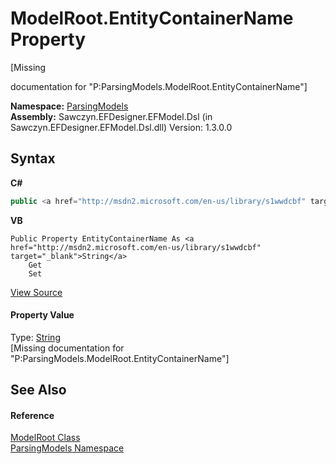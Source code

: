 # ModelRoot.EntityContainerName Property 
 

\[Missing <summary> documentation for "P:ParsingModels.ModelRoot.EntityContainerName"\]

**Namespace:**&nbsp;<a href="N_ParsingModels">ParsingModels</a><br />**Assembly:**&nbsp;Sawczyn.EFDesigner.EFModel.Dsl (in Sawczyn.EFDesigner.EFModel.Dsl.dll) Version: 1.3.0.0

## Syntax

**C#**<br />
``` C#
public <a href="http://msdn2.microsoft.com/en-us/library/s1wwdcbf" target="_blank">string</a> EntityContainerName { get; set; }
```

**VB**<br />
``` VB
Public Property EntityContainerName As <a href="http://msdn2.microsoft.com/en-us/library/s1wwdcbf" target="_blank">String</a>
	Get
	Set
```

<a href="https://github.com/msawczyn/EFDesigner/tree/master/src/ParsingModels/ModelRoot.cs#L13" title="View the source code">View Source</a><br />

#### Property Value
Type: <a href="http://msdn2.microsoft.com/en-us/library/s1wwdcbf" target="_blank">String</a><br />\[Missing <value> documentation for "P:ParsingModels.ModelRoot.EntityContainerName"\]

## See Also


#### Reference
<a href="T_ParsingModels_ModelRoot">ModelRoot Class</a><br /><a href="N_ParsingModels">ParsingModels Namespace</a><br />